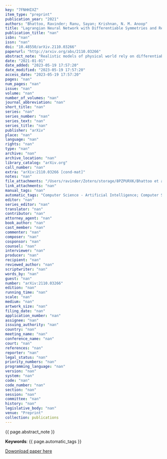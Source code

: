 ```yaml
---
key: "7FNHHIXZ"
item_type: "preprint"
publication_year: "2021"
authors: "Bhattoo, Ravinder; Ranu, Sayan; Krishnan, N. M. Anoop"
title: "Lagrangian Neural Network with Differentiable Symmetries and Relational Inductive Bias"
publication_title: "nan"
isbn: "nan"
issn: "nan"
doi: "10.48550/arXiv.2110.03266"
paperurl: "http://arxiv.org/abs/2110.03266"
abstract_note: "Realistic models of physical world rely on differentiable symmetries that, in turn, correspond to conservation laws. Recent works on Lagrangian and Hamiltonian neural networks show that the underlying symmetries of a system can be easily learned by a neural network when provided with an appropriate inductive bias. However, these models still suffer from issues such as inability to generalize to arbitrary system sizes, poor interpretability, and most importantly, inability to learn translational and rotational symmetries, which lead to the conservation laws of linear and angular momentum, respectively. Here, we present a momentum conserving Lagrangian neural network (MCLNN) that learns the Lagrangian of a system, while also preserving the translational and rotational symmetries. We test our approach on linear and non-linear spring systems, and a gravitational system, demonstrating the energy and momentum conservation. We also show that the model developed can generalize to systems of any arbitrary size. Finally, we discuss the interpretability of the MCLNN, which directly provides physical insights into the interactions of multi-particle systems."
date: "2021-01-01"
date_added: "2023-05-19 17:57:20"
date_modified: "2023-05-19 17:57:20"
access_date: "2023-05-19 17:57:20"
pages: "nan"
num_pages: "nan"
issue: "nan"
volume: "nan"
number_of_volumes: "nan"
journal_abbreviation: "nan"
short_title: "nan"
series: "nan"
series_number: "nan"
series_text: "nan"
series_title: "nan"
publisher: "arXiv"
place: "nan"
language: "nan"
rights: "nan"
type: "nan"
archive: "nan"
archive_location: "nan"
library_catalog: "arXiv.org"
call_number: "nan"
extra: "arXiv:2110.03266 [cond-mat]"
notes: "nan"
file_attachments: "/Users/ravinder/Zotero/storage/8PZPURXK/Bhattoo et al. - 2021 - Lagrangian Neural Network with Differentiable Symm.pdf; /Users/ravinder/Zotero/storage/A6BV96K3/2110.html"
link_attachments: "nan"
manual_tags: "nan"
automatic_tags: "Computer Science - Artificial Intelligence; Computer Science - Machine Learning; Condensed Matter - Materials Science; Mathematics - Dynamical Systems"
editor: "nan"
series_editor: "nan"
translator: "nan"
contributor: "nan"
attorney_agent: "nan"
book_author: "nan"
cast_member: "nan"
commenter: "nan"
composer: "nan"
cosponsor: "nan"
counsel: "nan"
interviewer: "nan"
producer: "nan"
recipient: "nan"
reviewed_author: "nan"
scriptwriter: "nan"
words_by: "nan"
guest: "nan"
number: "arXiv:2110.03266"
edition: "nan"
running_time: "nan"
scale: "nan"
medium: "nan"
artwork_size: "nan"
filing_date: "nan"
application_number: "nan"
assignee: "nan"
issuing_authority: "nan"
country: "nan"
meeting_name: "nan"
conference_name: "nan"
court: "nan"
references: "nan"
reporter: "nan"
legal_status: "nan"
priority_numbers: "nan"
programming_language: "nan"
version: "nan"
system: "nan"
code: "nan"
code_number: "nan"
section: "nan"
session: "nan"
committee: "nan"
history: "nan"
legislative_body: "nan"
venue: "Preprint"
collection: publications
---
```




<!--  -->

{{ page.abstract_note }}

__Keywords__: {{ page.automatic_tags }}

[Dowonload paper here](http://arxiv.org/abs/2110.03266)

